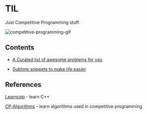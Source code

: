 # TIL

Just Competitive Programming stuff.

![competitive-programming-gif](https://ci4.googleusercontent.com/proxy/oAcEW-_D8R07HvOLgQPp0YFWAXUVFyDpORGD_e62upYIxE259ZfxKyN8IbTn4X6PPJSeBZELz-OfYJFYLy8dsCtu4wlbIAQNMk0EiGfX3FlT4ckl06l36EV5=s0-d-e1-ft)

## Contents

* [A Curated list of awesome problems for you](awesome-list.md)

* [Sublime snippets to make life easier](.sublime-snippets/)

## References

[Learncpp](https://learncpp.com) - learn C++

[CP-Algorithms](https://cp-algorithms.com) - learn algorithms used in competitive programming
